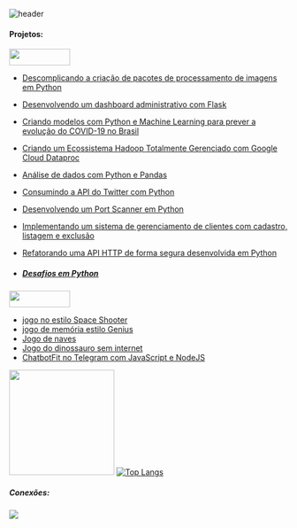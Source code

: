 ![header](https://user-images.githubusercontent.com/88558377/145865964-94184697-f8aa-41c7-baef-a9573c12d7e2.gif)

  #### Projetos:
  
<img src="https://img.shields.io/badge/Python-14354C?style=for-the-badge&logo=python&logoColor=white" width="110" height="30"/> 
  
* [Descomplicando a criação de pacotes de processamento de imagens em Python](https://github.com/BeyondtimeX/Projeto-1)
* [Desenvolvendo um dashboard administrativo com Flask](https://github.com/BeyondtimeX/Projeto-3)
* [Criando modelos com Python e Machine Learning para prever a evolução do COVID-19 no Brasil](https://github.com/BeyondtimeX/Projeto-4)
* [Criando um Ecossistema Hadoop Totalmente Gerenciado com Google Cloud Dataproc](https://github.com/BeyondtimeX/Projeto-5)
* [Análise de dados com Python e Pandas](https://github.com/BeyondtimeX/Projeto-6)
* [Consumindo a API do Twitter com Python](https://github.com/BeyondtimeX/Projeto-7)
* [Desenvolvendo um Port Scanner em Python](https://github.com/BeyondtimeX/Projeto-8)
* [Implementando um sistema de gerenciamento de clientes com cadastro, listagem e exclusão](https://github.com/BeyondtimeX/Projeto-9)
* [Refatorando uma API HTTP de forma segura desenvolvida em Python](https://github.com/BeyondtimeX/Projeto-10)
  
*  ##### [Desafios em Python](https://https://github.com/BeyondtimeX/BeyondtimeX-Desafiosempython)

<img src="https://img.shields.io/badge/JavaScript-F7DF1E?style=for-the-badge&logo=javascript&logoColor=black" width="110" height="30"/> 
  
  * [jogo no estilo Space Shooter](https://github.com/BeyondtimeX/Projeto-14)
  * [jogo de memória estilo Genius](https://github.com/BeyondtimeX/Projeto-15)
  * [Jogo de naves](https://github.com/BeyondtimeX/Projeto-16)
  * [Jogo do dinossauro sem internet](https://github.com/BeyondtimeX/Projeto-18)
  * [ChatbotFit no Telegram com JavaScript e NodeJS](https://github.com/BeyondtimeX/Projeto-17)
   
  <img height="190em" src="https://github-readme-stats.vercel.app/api?username=BeyondTimeX&show_icons=true&hide_border=true&&count_private=true&include_all_commits=true"/>  [![Top Langs](https://github-readme-stats.vercel.app/api/top-langs/?username=BeyondTimeX&langs_count=8&layout=compact)](https://github.com/BeyondTimeX/github-readme-stats)
    
  
   <h5 align="left">Conexões:</h5>

  <a href="https://www.linkedin.com/in/brunodesouzaalmeida" target="_blank"><img src="https://img.shields.io/badge/-LinkedIn-%230077B5?style=for-the-badge&logo=linkedin&logoColor=white" target="_blank"></a> 
  

  

















